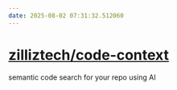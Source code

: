 ```yaml
---
date: 2025-08-02 07:31:32.512060
---
```


# [zilliztech/code-context](https://github.com/zilliztech/code-context)

semantic code search for your repo using AI